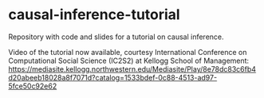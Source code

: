 # causal-inference-tutorial
Repository with code and slides for a tutorial on causal inference.

Video of the tutorial now available, courtesy International Conference on Computational Social Science (IC2S2) at Kellogg School of Management: https://mediasite.kellogg.northwestern.edu/Mediasite/Play/8e78dc83c6fb4d20abeeb18028a8f7071d?catalog=1533bdef-0c88-4513-ad97-5fce50c92e62
